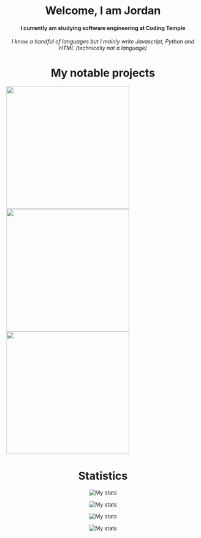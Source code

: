 


<h1 align="center">Welcome, I am Jordan</h1>
<h4 align="center">I currently am studying software engineering at Coding Temple</h4>
<p align="center"><i>I know a handful of languages but I mainly write Javascript, Python and HTML (technically not a language)</i></p>



<h1 align="center">My notable projects</h1>
<a href="https://github.com/icedoesjs/socket"><img src="https://github-readme-stats.vercel.app/api/pin/?username=icedoesjs&repo=socket&theme=transparent" width="320px"></a>
<a href="https://github.com/icedoesjs/Public-Launcher"><img align="center" src="https://github-readme-stats.vercel.app/api/pin/?username=icedoesjs&repo=Public-Launcher&theme=transparent" width="320px"></a>
<a href="https://github.com/icedoesjs/disjs-logger"><img src="https://github-readme-stats.vercel.app/api/pin/?username=icedoesjs&repo=disjs-logger&theme=transparent" width="320px"></a>

<h1 align="center">Statistics</h1>
<p align="center">
  <img src="https://github-readme-stats.vercel.app/api?username=icedoesjs&show_icons=true&theme=transparent&hide_border=true" alt="My stats"/>
</p>

<p align="center">
  <img src="https://streak-stats.demolab.com?user=icedoesjs&theme=transparent&hide_border=true" alt="My stats"/>
</p>

<p align="center">
  <img src="https://github-readme-stats.vercel.app/api/wakatime?username=icedoesjs&theme=transparent&hide_border=true" alt="My stats"/>
</p>

<p align="center">
  <img src="https://github-readme-stats.vercel.app/api/top-langs/?username=icedoesjs&langs_count=8&theme=transparent&layout=compact&hide_border=true" alt="My stats"/>
</p>







